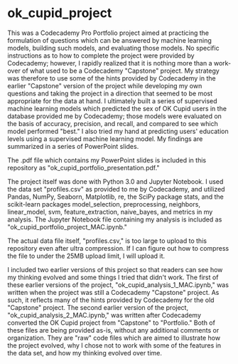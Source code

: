 # ok_cupid_project

This was a Codecademy Pro Portfolio project aimed at practicing the formulation of questions which can be answered by machine learning models, building such models, and evaluating those models. No specific instructions as to how to complete the project were provided by Codecademy; however, I rapidly realized that it is nothing more than a work-over of what used to be a Codecademy "Capstone" project. My strategy was therefore to use some of the hints provided by Codecademy in the earlier "Capstone" version of the project while developing my own questions and taking the project in a direction that seemed to be most appropriate for the data at hand. I ultimately built a series of supervised machine learning models which predicted the sex of OK Cupid users in the database provided me by Codecademy; those models were evaluated on the basis of accuracy, precision, and recall, and compared to see which model performed "best." I also tried my hand at predicting users' education levels using a supervised machine learning model. My findings are summarized in a series of PowerPoint slides.

The .pdf file which contains my PowerPoint slides is included in this repository as "ok_cupid_portfolio_presentation.pdf."

The project itself was done with Python 3.0 and Jupyter Notebook. I used the data set "profiles.csv" as provided to me by Codecademy, and utilized Pandas, NumPy, Seaborn, Matplotlib, re, the SciPy package stats, and the scikit-learn packages model_selection, preprocessing, neighbors, linear_model, svm, feature_extraction, naive_bayes, and metrics in my analysis. The Jupyter Notebook file containing my analysis is included as "ok_cupid_portfolio_project_MAC.ipynb."

The actual data file itself, "profiles.csv," is too large to upload to this repository even after ultra compression. If I can figure out how to compress the file to under the 25MB upload limit, I will upload it. 

I included two earlier versions of this project so that readers can see how my thinking evolved and some things I tried that didn't work. The first of these earlier versions of the project, "ok_cupid_analysis_1_MAC.ipynb," was written when the project was still a Codecademy "Capstone" project. As such, it reflects many of the hints provided by Codecademy for the old "Capstone" project. The second earlier version of the project, "ok_cupid_analysis_2_MAC.ipynb," was written after Codecademy converted the OK Cupid project from "Capstone" to "Portfolio." Both of these files are being provided as-is, without any additional comments or organization. They are "raw" code files which are aimed to illustrate how the project evolved, why I chose not to work with some of the features in the data set, and how my thinking evolved over time.
